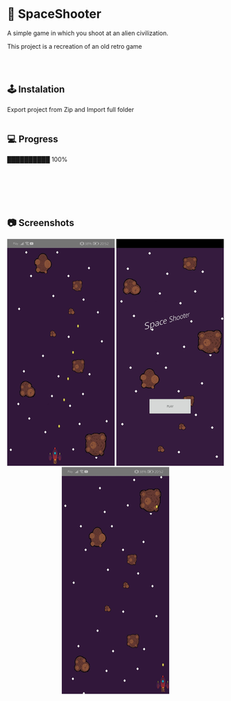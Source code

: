 # 🚀 SpaceShooter
A simple game in which you shoot at an alien civilization.

This project is a recreation of an old retro game


<br /><br/>
## 🕹️ Instalation
Export project from Zip and Import full folder
<br /><br/>


## 💻 Progress

██████████ 100%

<br/><br/>

<br /><br/>
## 📷 Screenshots

<p align="center">
   <img src="photo2.jpg" width="250" alt="photo2">
    <img src="photo1.jpg" width="250" alt="photo1">
   <img src="photo3.jpg" width="250" alt="photo3">
</p>


